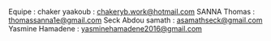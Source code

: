 Equipe : 
chaker yaakoub : chakeryb.work@hotmail.com
SANNA Thomas : thomassanna1e@gmail.com
Seck Abdou samath : asamathseck@gmail.com
Yasmine Hamadene : yasminehamadene2016@gmail.com
